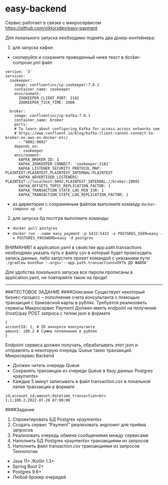 # easy-backend
Сервис работает в связке с микросервисом https://github.com/viktorxdev/easy-payment

Для локального запуска необходимо поднять два докер-контейнера: 
1) для запуска кафки:
- скопируйте и сохраните приведенный ниже текст в docker-compose.yml файл 

```
version: '3'
services:
  zookeeper:
    image: confluentinc/cp-zookeeper:7.0.1
    container_name: zookeeper
    environment:
      ZOOKEEPER_CLIENT_PORT: 2181
      ZOOKEEPER_TICK_TIME: 2000

  broker:
    image: confluentinc/cp-kafka:7.0.1
    container_name: broker
    ports:
    # To learn about configuring Kafka for access across networks see
    # https://www.confluent.io/blog/kafka-client-cannot-connect-to-broker-on-aws-on-docker-etc/
      - "9092:9092"
    depends_on:
      - zookeeper
    environment:
      KAFKA_BROKER_ID: 1
      KAFKA_ZOOKEEPER_CONNECT: 'zookeeper:2181'
      KAFKA_LISTENER_SECURITY_PROTOCOL_MAP: PLAINTEXT:PLAINTEXT,PLAINTEXT_INTERNAL:PLAINTEXT
      KAFKA_ADVERTISED_LISTENERS: PLAINTEXT://localhost:9092,PLAINTEXT_INTERNAL://broker:29092
      KAFKA_OFFSETS_TOPIC_REPLICATION_FACTOR: 1
      KAFKA_TRANSACTION_STATE_LOG_MIN_ISR: 1
      KAFKA_TRANSACTION_STATE_LOG_REPLICATION_FACTOR: 1
 ```      
- из директории с сохранненым файлом выполните команду ```docker-compose up -d```
2) для запуска бд постгре выполните команды:
- ```docker pull postgres```
- ```docker run --name easy_payment -p 5432:5432 -e POSTGRES_USER=easy -e POSTGRES_PASSWORD=easy -d postgres```


ВНИМАНИЕ! в application.yaml в свойстве app.path.transactions необходимо указать путь к файлу csv в который будет происходить запись данных,
либо запустите проект командой с указанием пути ```./gradlew bootRun --args='--app.path.transactions=ПУТЬ ДО ФАЙЛА'```

Для удобства локального запуска все пароли прописаны в application.yaml, не повторяйте такое на проде!

---
###ТЕСТОВОЕ ЗАДАНИЕ
####Описание
Существует некоторый бизнес-процесс – пополнение счета консультанта с помощью транзакций с
банковской карты в рублях.
Требуется реализовать сервисы
Микросервис Payment
Должен иметь endpoint на получение {host}/pay
POST запроса с телом json в формате
```
{
accountId: 1, # ID аккаунта консультанта
amount: 100.2 # Сумма пополнения в рублях
}
```

Endpoint сервиса должен получать, обрабатывать этот json и отправлять в некоторую очередь
Queue таких транзакций.
Микросервис Backend
- Должен читать очередь Queue
- Сохранять транзакции из очереди Queue в базу данных Postgres «payments»
- Каждые 5 минут записывать в файл transaction.csv в локальной папке транзакции в
  формате
```
id;account_id;amount;datetime_transaction<br>
1;1;100.2;2022-07-28 07:00:00
```
####Задание
1. Спроектировать БД Postgres «payments»
2. Создать сервис “Payment” реализовать эндпоинт для приёма запросов
3. Реализовать очередь обмена сообщениями между сервисами
4. Наполнить БД Postgres «payments» транзакциями из запросов
5. Наполнить файл transaction.csv транзакциями из запросов
   Технологии
- Java 11+ /Kotlin 1.3+
- Spring Boot 2+
- Postgres 9.6+
- Любой брокер очередей
  
